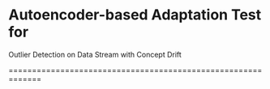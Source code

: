 # Autoencoder-based Adaptation Test for  
Outlier Detection on  Data Stream with Concept Drift  

=============================================================

